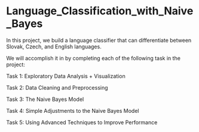 # Language_Classification_with_Naive_Bayes
 In this project, we build a language classifier that can differentiate between Slovak, Czech, and English languages. 

 We will accomplish it in by completing each of the following task in the project:

Task 1: Exploratory Data Analysis + Visualization

Task 2: Data Cleaning and Preprocessing

Task 3: The Naive Bayes Model

Task 4: Simple Adjustments to the Naive Bayes Model

Task 5: Using Advanced Techniques to Improve Performance